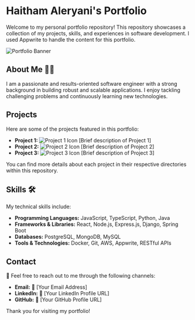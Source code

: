 # Haitham Aleryani's Portfolio

Welcome to my personal portfolio repository! This repository showcases a collection of my projects, skills, and experiences in software development. I used Appwrite to handle the content for this portfolio.

![Portfolio Banner](link-to-your-banner-image.png)

## About Me 👨‍💻

I am a passionate and results-oriented software engineer with a strong background in building robust and scalable applications. I enjoy tackling challenging problems and continuously learning new technologies.

## Projects

Here are some of the projects featured in this portfolio:

- **Project 1:** ![Project 1 Icon](link-to-project1-icon.png) [Brief description of Project 1]
- **Project 2:** ![Project 2 Icon](link-to-project2-icon.png) [Brief description of Project 2]
- **Project 3:** ![Project 3 Icon](link-to-project3-icon.png) [Brief description of Project 3]

You can find more details about each project in their respective directories within this repository.

## Skills 🛠️

My technical skills include:

- **Programming Languages:** JavaScript, TypeScript, Python, Java
- **Frameworks & Libraries:** React, Node.js, Express.js, Django, Spring Boot
- **Databases:** PostgreSQL, MongoDB, MySQL
- **Tools & Technologies:** Docker, Git, AWS, Appwrite, RESTful APIs

## Contact

🤝
Feel free to reach out to me through the following channels:

- **Email:** 📧 [Your Email Address]
- **LinkedIn:** 🔗 [Your LinkedIn Profile URL]
- **GitHub:** 🐙 [Your GitHub Profile URL]

Thank you for visiting my portfolio!

